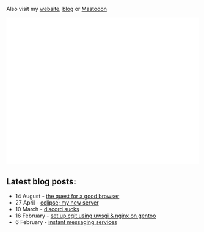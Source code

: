 Also visit my [website](https://ahwx.org/), [blog](https://blog.ahwx.org) or [Mastodon](https://social.ahwx.org)

![Metrics](https://raw.githubusercontent.com/Ahwxorg/Ahwxorg/main/github-metrics.svg)

## Latest blog posts:
<!-- feed start -->
- 14 August - [the quest for a good browser](https://blog.ahwx.org/browser-quest)
- 27 April - [eclipse; my new server](https://blog.ahwx.org/eclipse)
- 10 March - [discord sucks](https://blog.ahwx.org/discord)
- 16 February - [set up cgit using uwsgi & nginx on gentoo](https://blog.ahwx.org/cgit-gentoo)
- 6 February - [instant messaging services](https://blog.ahwx.org/instant-messaging)
<!-- feed end -->
